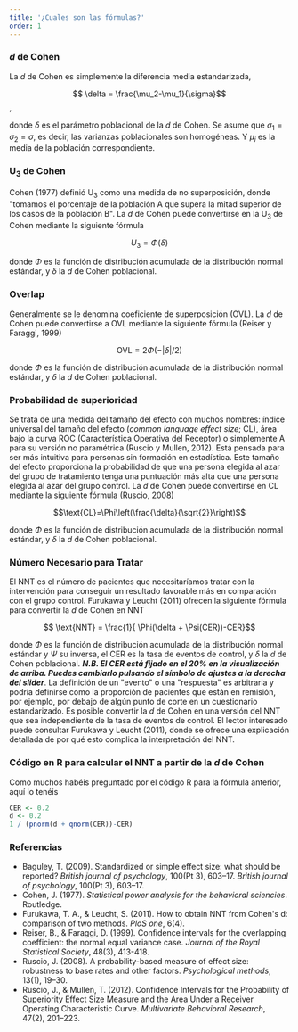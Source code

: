 ```yaml
---
title: '¿Cuales son las fórmulas?'
order: 1
---
```


### *d* de Cohen
La *d* de Cohen es simplemente la diferencia media estandarizada,

$$ \delta = \frac{\mu_2-\mu_1}{\sigma}$$,

donde $\delta$ es el parámetro poblacional de la *d* de Cohen. Se asume que $\sigma_1=\sigma_2=\sigma$, es decir, las varianzas poblacionales son homogéneas. Y $\mu_i$ es la media de la población correspondiente.

### U<sub>3</sub> de Cohen
Cohen (1977) definió U<sub>3</sub> como una medida de no superposición, donde "tomamos el porcentaje de la población A que supera la mitad superior de los casos de la población Β". La *d* de Cohen puede convertirse en la U<sub>3</sub> de Cohen mediante la siguiente fórmula

$$U_3 = \Phi(\delta)$$

donde $\Phi$ es la función de distribución acumulada de la distribución normal estándar, y $\delta$ la <em>d</em> de Cohen poblacional.

### Overlap
Generalmente se le denomina coeficiente de superposición (OVL). La <em>d</em> de Cohen puede convertirse a OVL mediante la siguiente fórmula (Reiser y Faraggi, 1999)

$$\text{OVL}=2\Phi(-|\delta|/2) $$

donde $\Phi$ es la función de distribución acumulada de la distribución normal estándar, y $\delta$ la <em>d</em> de Cohen poblacional.

### Probabilidad de superioridad
Se trata de una medida del tamaño del efecto con muchos nombres: índice universal del tamaño del efecto (*common language effect size*; CL), área bajo la curva ROC (Característica Operativa del Receptor) o simplemente A para su versión no paramétrica (Ruscio y Mullen, 2012). Está pensada para ser más intuitiva para personas sin formación en estadística. Este tamaño del efecto proporciona la probabilidad de que una persona elegida al azar del grupo de tratamiento tenga una puntuación más alta que una persona elegida al azar del grupo control. La *d* de Cohen puede convertirse en CL mediante la siguiente fórmula (Ruscio, 2008)

$$\text{CL}=\Phi\left(\frac{\delta}{\sqrt{2}}\right)$$

donde $\Phi$ es la función de distribución acumulada de la distribución normal estándar, y $\delta$ la <em>d</em> de Cohen poblacional.

### Número Necesario para Tratar
El NNT es el número de pacientes que necesitaríamos tratar con la intervención para conseguir un resultado favorable más en comparación con el grupo control. Furukawa y Leucht (2011) ofrecen la siguiente fórmula para convertir la *d* de Cohen en NNT

$$ \text{NNT} = \frac{1}{  \Phi(\delta + \Psi(CER))-CER}$$

donde $\Phi$ es la función de distribución acumulada de la distribución normal estándar y $\Psi$ su inversa, el CER es la tasa de eventos de control, y $\delta$ la <em>d</em> de Cohen poblacional. ***N.B. El CER está fijado en el 20% en la visualización de arriba. Puedes cambiarlo pulsando el símbolo de ajustes a la derecha del ***slider******. La definición de un "evento" o una "respuesta" es arbitraria y podría definirse como la proporción de pacientes que están en remisión, por ejemplo, por debajo de algún punto de corte en un cuestionario estandarizado. Es posible convertir la *d* de Cohen en una versión del NNT que sea independiente de la tasa de eventos de control. El lector interesado puede consultar Furukawa y Leucht (2011), donde se ofrece una explicación detallada de por qué esto complica la interpretación del NNT.

### Código en R para calcular el NNT a partir de la *d* de Cohen
Como muchos habéis preguntado por el código R para la fórmula anterior, aquí lo tenéis

```r
CER <- 0.2
d <- 0.2
1 / (pnorm(d + qnorm(CER))-CER)
```

### Referencias

* Baguley, T. (2009). Standardized or simple effect size: what should be reported? *British journal of psychology*, 100(Pt 3), 603–17. *British journal of psychology*, 100(Pt 3), 603–17.
* Cohen, J. (1977). *Statistical power analysis for the behavioral sciencies*. Routledge.
* Furukawa, T. A., & Leucht, S. (2011). How to obtain NNT from Cohen's d: comparison of two methods. *PloS one*, 6(4).
* Reiser, B., & Faraggi, D. (1999). Confidence intervals for the overlapping coefficient: the normal equal variance case. *Journal of the Royal Statistical Society*, 48(3), 413-418.
* Ruscio, J. (2008). A probability-based measure of effect size: robustness to base rates and other factors. *Psychological methods*, 13(1), 19–30.
* Ruscio, J., & Mullen, T. (2012). Confidence Intervals for the Probability of Superiority Effect Size Measure and the Area Under a Receiver Operating Characteristic Curve. *Multivariate Behavioral Research*, 47(2), 201–223.
